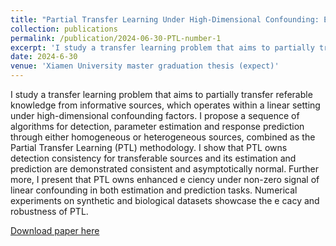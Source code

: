 ```yaml
---
title: "Partial Transfer Learning Under High-Dimensional Confounding: Estimation, Prediction, and Efficiency"
collection: publications
permalink: /publication/2024-06-30-PTL-number-1
excerpt: 'I study a transfer learning problem that aims to partially transfer referable knowledge from informative sources, which operates within a linear setting under high-dimensional confounding factors. I propose a sequence of algorithms for detection, parameter estimation and response prediction through either homogeneous or heterogeneous sources, combined as the Partial Transfer Learning (PTL) methodology. I show that PTL owns detection consistency for transferable sources and its estimation and prediction are demonstrated consistent and asymptotically normal. Further more, I present that PTL owns enhanced e ciency under non-zero signal of linear confounding in both estimation and prediction tasks. Numerical experiments on synthetic and biological datasets showcase the e cacy and robustness of PTL.'
date: 2024-6-30
venue: 'Xiamen University master graduation thesis (expect)'
---
```

I study a transfer learning problem that aims to partially transfer referable knowledge from informative sources, which operates within a linear setting under high-dimensional confounding factors. I propose a sequence of algorithms for detection, parameter estimation and response prediction through either homogeneous or heterogeneous sources, combined as the Partial Transfer Learning (PTL) methodology. I show that PTL owns detection consistency for transferable sources and its estimation and prediction are demonstrated consistent and asymptotically normal. Further more, I present that PTL owns enhanced e ciency under non-zero signal of linear confounding in both estimation and prediction tasks. Numerical experiments on synthetic and biological datasets showcase the e cacy and robustness of PTL.

[Download paper here](https://jackquu.github.io/JackQu.github.io/files/model20210805.pdf)
